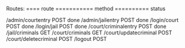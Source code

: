 Routes:
==== route =========== method ========== status

/admin/courtentry       POST              done
/admin/jailentry        POST              done
/login/court            POST              done
/login/jail             POST              done
/court/criminalentry    POST              done
/jail/criminals         GET
/court/criminals        GET
/court/updatecriminal   POST
/court/deletecriminal   POST
/logout                 POST
